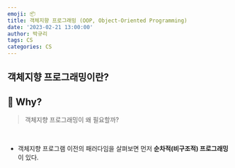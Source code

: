 ```yaml
---
emoji: 📦
title: 객체지향 프로그래밍 (OOP, Object-Oriented Programming)
date: '2023-02-21 13:00:00'
author: 박규리
tags: CS
categories: CS
---
```


## 객체지향 프로그래밍이란?

## 🧠 Why?

> 객체지향 프로그래밍이 왜 필요할까? </br>
</br>

* 객체지향 프로그램 이전의 패러다임을 살펴보면 먼저 **순차적(비구조적) 프로그래밍**이 있다. 
